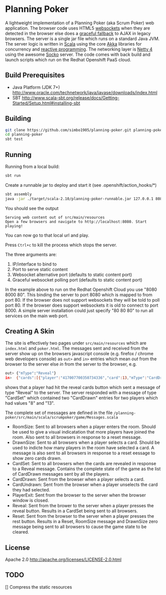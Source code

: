 # Planning Poker

A lightweight implementation of a Planning Poker (aka Scrum Poker) web application. The browser code uses HTML5 [websockets](https://http://www.websocket.org/) when they are detected in the browser else does a [graceful fallback](https://github.com/ffdead/jquery-graceful-websocket) to AJAX in legacy browsers. The server is a single jar file which runs on a standard Java JVM. The server logic is written in [Scala](http://www.scala-lang.org/) using the core [Akka](http://akka.io/) libraries for concurrency and [reactive programming](http://www.reactivemanifesto.org/). The networking layer is [Netty 4](https://github.com/netty/netty) using the awesome [Socko](https://github.com/mashupbots/socko) server. The code comes with back build and launch scripts which run on the Redhat Openshift PaaS cloud.  

## Build Prerequisites

  - Java Platform (JDK 7+) http://www.oracle.com/technetwork/java/javase/downloads/index.html
  - SBT http://www.scala-sbt.org/release/docs/Getting-Started/Setup.html#installing-sbt

## Building

```sh
git clone https://github.com/simbo1905/planning-poker.git planning-poker
cd planning-poker
sbt test
```

## Running

Running from a local build:

```sh
sbt run
```

Create a runnable jar to deploy and start it (see .openshift/action_hooks/*)

```sh
sbt assembly
java -jar ./target/scala-2.10/planning-poker-runnable.jar 127.0.0.1 8080 8000 80
```

You should see the output 

```
Serving web content out of src/main/resources
Open a few browsers and navigate to http://localhost:8080. Start playing!
```

You can now go to that local url and play. 

Press ```Ctrl+c``` to kill the process which stops the server. 

The three arguments are:

1. IP/interface to bind to
2. Port to serve static content
3. Websocket alternative port (defaults to static content port)
4. Graceful websocket polling port (defaults to static content port)

In the example above to run on the Redhat Openshift Cloud you use "8080 8000 80". This binding the server to port 8080 which is mapped to from port 80. If the browser does not support websockets they will be told to poll port 80. If the browser does support websockets it is old to connect to port 8000. A simple server installation could just specify "80 80 80" to run all services on the main web port.   

## Creating A Skin

The site is effectively two pages under ```src/main/resources``` which are ```index.html``` and ```poker.html```. The messages sent and received from the server show up on the browsers javascript console (e.g. firefox / chrome web developers console) as ```out>``` and ```in>``` entries which mean *out* from the browser to the server else *in* from the server to the browser, e.g. 

```sh
out> {"mType":"Reveal"}
in>  {"cards":[{"player":"417007700350734336","card":13,"mType":"CardDrawn"},{"player":"417007962322767872","card":8,"mType":"CardDrawn"}],"mType":"CardSet"}"
```

shows that a player had hit the reveal cards button which sent a message of type "Reveal" to the server. The server responded with a message of type "CardSet" which contained two "CardDrawn" entries for two players which had values "8" and "13". 

The complete set of messages are defined in the file ```/planning-poker/src/main/scala/scrumpoker/game/Messages.scala```

- RoomSize: Sent to all browsers when a player enters the room. Should be used to give a visual indicatation that more players have joined the room. Also sent to all browsers in response to a reset message. 
- DrawnSize: Sent to all browsers when a player selects a card. Should be used to indicte how many players in the room have selected a card. A message is also sent to all browsers in response to a reset eessage to show zero cards drawn. 
- CardSet: Sent to all browsers when the cards are revealed in response to a Reveal message. Contains the complete state of the game as the list of CardDrawn messages sent by all the players. 
- CardDrawn: Sent from the browser when a player selects a card.
- CardUndrawn: Sent from the browser when a player unselects the card they had selected. 
- PlayerExit: Sent from the browser to the server when the browser window is closed. 
- Reveal: Sent from the brower to the server when a player presses the reveal button. Results in a CardSet being sent to all browsers. 
- Reset: Sent from the browser to the server when a player presses the rest button. Results in a Reset, RoomSize message and DrawnSize zero message being sent to all browsers to cause the game state to be cleared. 

License
----

Apache 2.0 http://apache.org/licenses/LICENSE-2.0.html

TODO
----

[] Compress the static resources
	

